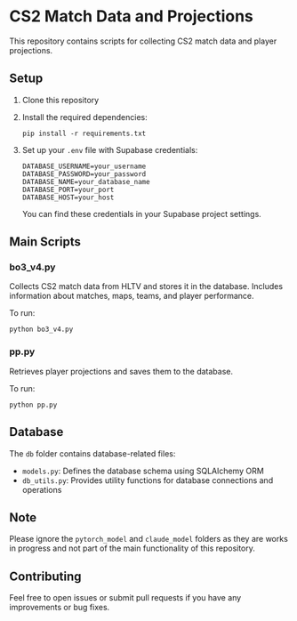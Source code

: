 # CS2 Match Data and Projections

This repository contains scripts for collecting CS2 match data and player projections.

## Setup

1. Clone this repository
2. Install the required dependencies:

   ```
   pip install -r requirements.txt
   ```

3. Set up your `.env` file with Supabase credentials:
   ```
   DATABASE_USERNAME=your_username
   DATABASE_PASSWORD=your_password
   DATABASE_NAME=your_database_name
   DATABASE_PORT=your_port
   DATABASE_HOST=your_host
   ```
   You can find these credentials in your Supabase project settings.

## Main Scripts

### bo3_v4.py

Collects CS2 match data from HLTV and stores it in the database. Includes information about matches, maps, teams, and player performance.

To run:
```
python bo3_v4.py
```

### pp.py

Retrieves player projections and saves them to the database.

To run:
```
python pp.py
```

## Database

The `db` folder contains database-related files:

- `models.py`: Defines the database schema using SQLAlchemy ORM
- `db_utils.py`: Provides utility functions for database connections and operations

## Note

Please ignore the `pytorch_model` and `claude_model` folders as they are works in progress and not part of the main functionality of this repository.

## Contributing

Feel free to open issues or submit pull requests if you have any improvements or bug fixes.
